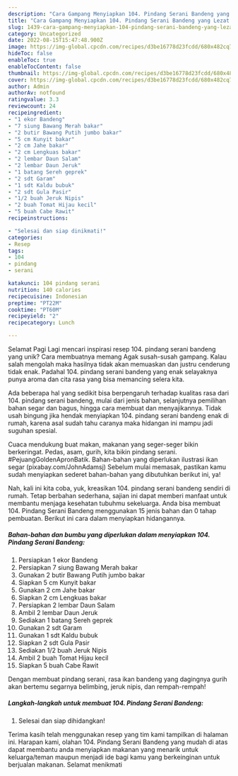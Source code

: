 ```yaml
---
description: "Cara Gampang Menyiapkan 104. Pindang Serani Bandeng yang Lezat Sekali, Lezat"
title: "Cara Gampang Menyiapkan 104. Pindang Serani Bandeng yang Lezat Sekali, Lezat"
slug: 1439-cara-gampang-menyiapkan-104-pindang-serani-bandeng-yang-lezat-sekali-lezat
category: Uncategorized
date: 2022-08-15T15:47:48.900Z
image: https://img-global.cpcdn.com/recipes/d3be16778d23fcdd/680x482cq70/104-pindang-serani-bandeng-foto-resep-utama.jpg
hideToc: false
enableToc: true
enableTocContent: false
thumbnail: https://img-global.cpcdn.com/recipes/d3be16778d23fcdd/680x482cq70/104-pindang-serani-bandeng-foto-resep-utama.jpg
cover: https://img-global.cpcdn.com/recipes/d3be16778d23fcdd/680x482cq70/104-pindang-serani-bandeng-foto-resep-utama.jpg
author: Admin
authorAv: notfound
ratingvalue: 3.3
reviewcount: 24
recipeingredient:
- "1 ekor Bandeng"
- "7 siung Bawang Merah bakar"
- "2 butir Bawang Putih jumbo bakar"
- "5 cm Kunyit bakar"
- "2 cm Jahe bakar"
- "2 cm Lengkuas bakar"
- "2 lembar Daun Salam"
- "2 lembar Daun Jeruk"
- "1 batang Sereh geprek"
- "2 sdt Garam"
- "1 sdt Kaldu bubuk"
- "2 sdt Gula Pasir"
- "1/2 buah Jeruk Nipis"
- "2 buah Tomat Hijau kecil"
- "5 buah Cabe Rawit"
recipeinstructions:

- "Selesai dan siap dinikmati!"
categories:
- Resep
tags:
- 104
- pindang
- serani

katakunci: 104 pindang serani 
nutrition: 140 calories
recipecuisine: Indonesian
preptime: "PT22M"
cooktime: "PT60M"
recipeyield: "2"
recipecategory: Lunch

---
```



Selamat Pagi Lagi mencari inspirasi resep 104. pindang serani bandeng yang unik? Cara membuatnya memang Agak susah-susah gampang. Kalau salah mengolah maka hasilnya tidak akan memuaskan dan justru cenderung tidak enak. Padahal 104. pindang serani bandeng yang enak selayaknya punya aroma dan cita rasa yang bisa memancing selera kita.


Ada beberapa hal yang sedikit bisa berpengaruh terhadap kualitas rasa dari 104. pindang serani bandeng, mulai dari jenis bahan, selanjutnya pemilihan bahan segar dan bagus, hingga cara membuat dan menyajikannya. Tidak usah bingung jika hendak menyiapkan 104. pindang serani bandeng enak di rumah, karena asal sudah tahu caranya maka hidangan ini mampu jadi suguhan spesial.

Cuaca mendukung buat makan, makanan yang seger-seger bikin berkeringat. Pedas, asam, gurih, kita bikin pindang serani. #PejuangGoldenApronBatik. Bahan-bahan yang diperlukan ilustrasi ikan segar (pixabay.com/JohnAdamsj) Sebelum mulai memasak, pastikan kamu sudah menyiapkan sederet bahan-bahan yang dibutuhkan berikut ini, ya!


Nah, kali ini kita coba, yuk, kreasikan 104. pindang serani bandeng sendiri di rumah. Tetap berbahan sederhana, sajian ini dapat memberi manfaat untuk membantu menjaga kesehatan tubuhmu sekeluarga. Anda bisa membuat 104. Pindang Serani Bandeng menggunakan 15 jenis bahan dan 0 tahap pembuatan. Berikut ini cara dalam menyiapkan hidangannya.

<!--inarticleads1-->

##### Bahan-bahan dan bumbu yang diperlukan dalam menyiapkan 104. Pindang Serani Bandeng:

1. Persiapkan 1 ekor Bandeng
1. Persiapkan 7 siung Bawang Merah bakar
1. Gunakan 2 butir Bawang Putih jumbo bakar
1. Siapkan 5 cm Kunyit bakar
1. Gunakan 2 cm Jahe bakar
1. Siapkan 2 cm Lengkuas bakar
1. Persiapkan 2 lembar Daun Salam
1. Ambil 2 lembar Daun Jeruk
1. Sediakan 1 batang Sereh geprek
1. Gunakan 2 sdt Garam
1. Gunakan 1 sdt Kaldu bubuk
1. Siapkan 2 sdt Gula Pasir
1. Sediakan 1/2 buah Jeruk Nipis
1. Ambil 2 buah Tomat Hijau kecil
1. Siapkan 5 buah Cabe Rawit


Dengan membuat pindang serani, rasa ikan bandeng yang dagingnya gurih akan bertemu segarnya belimbing, jeruk nipis, dan rempah-rempah! 

<!--inarticleads2-->

##### Langkah-langkah untuk membuat 104. Pindang Serani Bandeng:


1. Selesai dan siap dihidangkan!



Terima kasih telah menggunakan resep yang tim kami tampilkan di halaman ini. Harapan kami, olahan 104. Pindang Serani Bandeng yang mudah di atas dapat membantu anda menyiapkan makanan yang menarik untuk keluarga/teman maupun menjadi ide bagi kamu yang berkeinginan untuk berjualan makanan. Selamat menikmati
